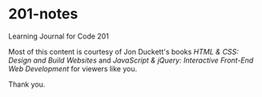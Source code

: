 # 201-notes
Learning Journal for Code 201

Most of this content is courtesy of Jon Duckett's books _HTML & CSS: Design and Build Websites_ and _JavaScript & jQuery: Interactive Front-End Web Development_ for viewers like you.

Thank you.
